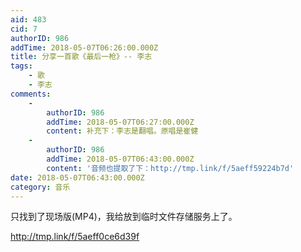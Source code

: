 ```yaml
---
aid: 483
cid: 7
authorID: 986
addTime: 2018-05-07T06:26:00.000Z
title: 分享一首歌《最后一枪》-- 李志
tags:
    - 歌
    - 李志
comments:
    -
        authorID: 986
        addTime: 2018-05-07T06:27:00.000Z
        content: 补充下：李志是翻唱。原唱是崔健
    -
        authorID: 986
        addTime: 2018-05-07T06:43:00.000Z
        content: '音频也提取了下：http://tmp.link/f/5aeff59224b7d'
date: 2018-05-07T06:43:00.000Z
category: 音乐
---
```


只找到了现场版(MP4)，我给放到临时文件存储服务上了。

http://tmp.link/f/5aeff0ce6d39f
